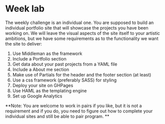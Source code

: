 # Week lab

The weekly challenge is an individual one. You are supposed to build an individual portfolio site that will showcase the projects you have been working on. We will leave the visual aspects of the site itself to your artistic ambitions, but we have some requirements as to the functionality we want the site to deliver:

1. Use Middleman as the framework
2. Include a Portfolio section
3. Get data about your past projects from a YAML file
4. Include a About me section
5. Make use of Partials for the header and the footer section (at least)
6. Use a css framework (preferably SASS) for styling
7. Deploy your site on GHPages
8. Use HAML as the templating engine
9. Set up Google Analytics


**Note: You are welcome to work in pairs if you like, but it is not a requirement and if you do, you need to figure out how to complete your individual sites and still be able to pair program. **

